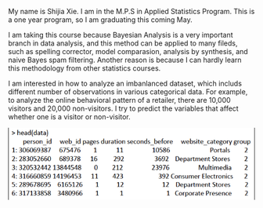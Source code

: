 My name is Shijia Xie. I am in the M.P.S in Applied Statistics Program. This is a one year program, so I am graduating this coming May. 

I am taking this course because Bayesian Analysis is a very important branch in data analysis, and this method can be applied to many fileds, such as spelling corrector, model comparasion, analysis by synthesis, and naive Bayes spam filtering. Another reason is because I can hardly learn this methodology from other statistics courses.

I am interested in how to analyze an imbanlanced dataset, which includs different number of observations in various categorical data. For example, to analyze the online behavioral pattern of a retailer, there are 10,000 visitors and 20,000 non-visitors. I try to predict the variables that affect whether one is a visitor or non-visitor. 

![](Data.png) 